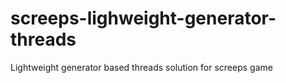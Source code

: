 # screeps-lighweight-generator-threads
Lightweight generator based threads solution for screeps game
